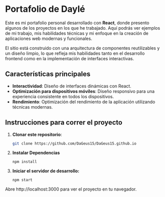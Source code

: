 # Portafolio de Daylé

Este es mi portafolio personal desarrollado con **React**, donde presento algunos de los proyectos en los que he trabajado. Aquí podrás ver ejemplos de mi trabajo, mis habilidades técnicas y mi enfoque en la creación de aplicaciones web modernas y funcionales.

El sitio está construido con una arquitectura de componentes reutilizables y un diseño limpio, lo que refleja mis habilidades tanto en el desarrollo frontend como en la implementación de interfaces interactivas.

## Características principales

- **Interactividad**: Diseño de interfaces dinámicas con React.
- **Optimización para dispositivos móviles**: Diseño responsivo para una experiencia consistente en todos los dispositivos.
- **Rendimiento**: Optimización del rendimiento de la aplicación utilizando técnicas modernas.

## Instrucciones para correr el proyecto

1. **Clonar este repositorio**:
   ```bash
   git clone https://github.com/DaGeus15/DaGeus15.github.io
2. **Instalar Dependencias**
   ```bach
   npm install
3. **Iniciar el servidor de desarrollo:**
   ```bach
   npm start
Abre http://localhost:3000 para ver el proyecto en tu navegador.

